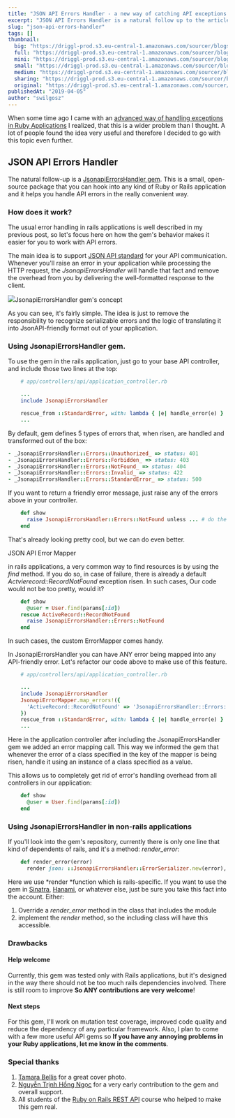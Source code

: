 ```yaml
---
title: "JSON API Errors Handler - a new way of catching API exceptions in ruby"
excerpt: "JSON API Errors Handler is a natural follow up to the article I already wrote about handling exceptions in Ruby API applications. If you're looking for an easy to use, convenient solution, JSONAPIErrorsHandler is a choice for you."
slug: "json-api-errors-handler"
tags: []
thumbnail:
  big: "https://driggl-prod.s3.eu-central-1.amazonaws.com/sourcer/blogs/99a95609-d8fd-4a84-994c-2386fd1c15de/articles/3cf6f52c-14f6-42e1-bf9e-76d516ba053d/cover/blog.jpeg"
  full: "https://driggl-prod.s3.eu-central-1.amazonaws.com/sourcer/blogs/99a95609-d8fd-4a84-994c-2386fd1c15de/articles/3cf6f52c-14f6-42e1-bf9e-76d516ba053d/cover/full.jpeg"
  mini: "https://driggl-prod.s3.eu-central-1.amazonaws.com/sourcer/blogs/99a95609-d8fd-4a84-994c-2386fd1c15de/articles/3cf6f52c-14f6-42e1-bf9e-76d516ba053d/cover/mini.jpeg"
  small: "https://driggl-prod.s3.eu-central-1.amazonaws.com/sourcer/blogs/99a95609-d8fd-4a84-994c-2386fd1c15de/articles/3cf6f52c-14f6-42e1-bf9e-76d516ba053d/cover/small.jpeg"
  medium: "https://driggl-prod.s3.eu-central-1.amazonaws.com/sourcer/blogs/99a95609-d8fd-4a84-994c-2386fd1c15de/articles/3cf6f52c-14f6-42e1-bf9e-76d516ba053d/cover/medium.jpeg"
  sharing: "https://driggl-prod.s3.eu-central-1.amazonaws.com/sourcer/blogs/99a95609-d8fd-4a84-994c-2386fd1c15de/articles/3cf6f52c-14f6-42e1-bf9e-76d516ba053d/cover/sharing.jpeg"
  original: "https://driggl-prod.s3.eu-central-1.amazonaws.com/sourcer/blogs/99a95609-d8fd-4a84-994c-2386fd1c15de/articles/3cf6f52c-14f6-42e1-bf9e-76d516ba053d/cover/original.jpeg"
publishedAt: "2019-04-05"
author: "swilgosz"
---
```


When some time ago I came with an [advanced way of handling exceptions in Ruby Applications](https://driggl.com/blog/a/handling-exceptions-in-rails-applications) I realized, that this is a wider problem than I thought. A lot of people found the idea very useful and therefore I decided to go with this topic even further.

## JSON API Errors Handler

The natural follow-up is a [JsonapiErrorsHandler gem](https://rubygems.org/gems/jsonapi_errors_handler). This is a small, open-source package that you can hook into any kind of Ruby or Rails application and it helps you handle API errors in the really convenient way.

### How does it work?

The usual error handling in rails applications is well described in my previous post, so let's focus here on how the gem's behavior makes it easier for you to work with API errors.

<CourseAd />

The main idea is to support [JSON API standard](https://jsonapi.org) for your API communication. Whenever you'll raise an error in your application while processing the HTTP request, the _JsonapiErrorsHandler_ will handle that fact and remove the overhead from you by delivering the well-formatted response to the client.

![](https://driggl-prod.s3.amazonaws.com/media/project/e4bd6bca-6540-45d5-a89f-43f2dfd43f81/media_upload/c82c4aba-8f8b-49c3-bb21-0e1591afeb1b/media_file/blog_JsonapiErrorsHandler-Concept.jpg)JsonapiErrorsHandler gem's concept

As you can see, it's fairly simple. The idea is just to remove the responsibility to recognize serializable errors and the logic of translating it into JsonAPI-friendly format out of your application.

### Using JsonapiErrorsHandler gem.

To use the gem in the rails application, just go to your base API controller, and include those two lines at the top:

```ruby
    # app/controllers/api/application_controller.rb

    ...
    include JsonapiErrorsHandler

    rescue_from ::StandardError, with: lambda { |e| handle_error(e) }
    ...
```

By default, gem defines 5 types of errors that, when risen, are handled and transformed out of the box:

```ruby
- _JsonapiErrorsHandler::Errors::Unauthorized_ => status: 401
- _JsonapiErrorsHandler::Errors::Forbidden_ => status: 403
- _JsonapiErrorsHandler::Errors::NotFound_ => status: 404
- _JsonapiErrorsHandler::Errors::Invalid_ => status: 422
- _JsonapiErrorsHandler::Errors::StandardError_ => status: 500
```

If you want to return a friendly error message, just raise any of the errors above in your controller.

```ruby
    def show
      raise JsonapiErrorsHandler::Errors::NotFound unless ... # do the fancy find
    end
```

That's already looking pretty cool, but we can do even better.

JSON API Error Mapper

in rails applications, a very common way to find resources is by using the _find_ method. If you do so, in case of failure, there is already a default _Actvierecord::RecordNotFound_ exception risen. In such cases, Our code would not be too pretty, would it?

```ruby
    def show
      @user = User.find(params[:id])
    rescue ActiveRecord::RecordNotFound
      raise JsonapiErrorsHandler::Errors::NotFound
    end
```

In such cases, the custom ErrorMapper comes handy.

In JsonapiErrorsHandler you can have ANY error being mapped into any API-friendly error. Let's refactor our code above to make use of this feature.

```ruby
    # app/controllers/api/application_controller.rb

    ...
    include JsonapiErrorsHandler
    JsonapiErrorMapper.map_errors!({
      'ActiveRecord::RecordNotFound' => 'JsonapiErrorsHandler::Errors::NotFound'
    })
    rescue_from ::StandardError, with: lambda { |e| handle_error(e) }
    ...
```

Here in the application controller after including the JsonapiErrorsHandler gem we added an error mapping call. This way we informed the gem that whenever the error of a class specified in the key of the mapper is being risen, handle it using an instance of a class specified as a value.

This allows us to completely get rid of error's handling overhead from all controllers in our application:

```ruby
    def show
      @user = User.find(params[:id])
    end
```

### Using JsonapiErrorsHandler in non-rails applications

If you'll look into the gem's repository, currently there is only one line that kind of dependents of rails, and it's a method: _render_error_:

```ruby
    def render_error(error)
      render json: ::JsonapiErrorsHandler::ErrorSerializer.new(error), status: error.status   end
```

Here we use *render *function which is rails-specific. If you want to use the gem in [Sinatra](http://sinatrarb.com/), [Hanami](https://hanamirb.org/), or whatever else, just be sure you take this fact into the account. Either:

1.  Override a _render_error_ method in the class that includes the module
2.  implement the _render_ method, so the including class will have this accessible.

### Drawbacks

#### Help welcome

Currently, this gem was tested only with Rails applications, but it's designed in the way there should not be too much rails dependencies involved. There is still room to improve **So ANY contributions are very welcome**!

#### Next steps

For this gem, I'll work on mutation test coverage, improved code quality and reduce the dependency of any particular framework. Also, I plan to come with a few more useful API gems so **If you have any annoying problems in your Ruby applications, let me know in the comments**.

### Special thanks

1.  [Tamara Bellis](https://unsplash.com/@tamarabellis) for a great cover photo.
2.  [Nguyễn Trịnh Hồng Ngọc](https://medium.com/@ruby277) for a very early contribution to the gem and overall support.
3.  All students of the [Ruby on Rails REST API](https://www.udemy.com/ruby-on-rails-api-the-complete-guide/learn/) course who helped to make this gem real.

